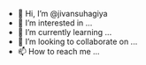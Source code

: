 - 👋 Hi, I’m @jivansuhagiya
- 👀 I’m interested in ...
- 🌱 I’m currently learning ...
- 💞️ I’m looking to collaborate on ...
- 📫 How to reach me ...

<!---
jivansuhagiya/jivansuhagiya is a ✨ special ✨ repository because its `README.md` (this file) appears on your GitHub profile.
You can click the Preview link to take a look at your changes.
--->
